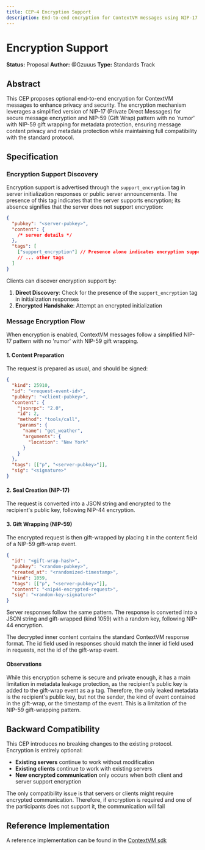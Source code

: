 ```yaml
---
title: CEP-4 Encryption Support
description: End-to-end encryption for ContextVM messages using NIP-17 and NIP-59
---
```


# Encryption Support

**Status:** Proposal
**Author:** @Gzuuus
**Type:** Standards Track

## Abstract

This CEP proposes optional end-to-end encryption for ContextVM messages to enhance privacy and security. The encryption mechanism leverages a simplified version of NIP-17 (Private Direct Messages) for secure message encryption and NIP-59 (Gift Wrap) pattern with no 'rumor' with NIP-59 gift wrapping for metadata protection, ensuring message content privacy and metadata protection while maintaining full compatibility with the standard protocol.

## Specification

### Encryption Support Discovery

Encryption support is advertised through the `support_encryption` tag in server initialization responses or public server announcements. The presence of this tag indicates that the server supports encryption; its absence signifies that the server does not support encryption:

```json
{
  "pubkey": "<server-pubkey>",
  "content": {
    /* server details */
  },
  "tags": [
    ["support_encryption"] // Presence alone indicates encryption support
    // ... other tags
  ]
}
```

Clients can discover encryption support by:

1. **Direct Discovery**: Check for the presence of the `support_encryption` tag in initialization responses
2. **Encrypted Handshake**: Attempt an encrypted initialization

### Message Encryption Flow

When encryption is enabled, ContextVM messages follow a simplified NIP-17 pattern with no 'rumor' with NIP-59 gift wrapping.

#### 1. Content Preparation

The request is prepared as usual, and should be signed:

```json
{
  "kind": 25910,
  "id": "<request-event-id>",
  "pubkey": "<client-pubkey>",
  "content": {
    "jsonrpc": "2.0",
    "id": 2,
    "method": "tools/call",
    "params": {
      "name": "get_weather",
      "arguments": {
        "location": "New York"
      }
    }
  },
  "tags": [["p", "<server-pubkey>"]],
  "sig": "<signature>"
}
```

#### 2. Seal Creation (NIP-17)

The request is converted into a JSON string and encrypted to the recipient's public key, following NIP-44 encryption.

#### 3. Gift Wrapping (NIP-59)

The encrypted request is then gift-wrapped by placing it in the content field of a NIP-59 gift-wrap event.

```json
{
  "id": "<gift-wrap-hash>",
  "pubkey": "<random-pubkey>",
  "created_at": "<randomized-timestamp>",
  "kind": 1059,
  "tags": [["p", "<server-pubkey>"]],
  "content": "<nip44-encrypted-request>",
  "sig": "<random-key-signature>"
}
```

Server responses follow the same pattern. The response is converted into a JSON string and gift-wrapped (kind 1059) with a random key, following NIP-44 encryption.

The decrypted inner content contains the standard ContextVM response format. The id field used in responses should match the inner id field used in requests, not the id of the gift-wrap event.

#### Observations

While this encryption scheme is secure and private enough, it has a main limitation in metadata leakage protection, as the recipient's public key is added to the gift-wrap event as a `p` tag. Therefore, the only leaked metadata is the recipient's public key, but not the sender, the kind of event contained in the gift-wrap, or the timestamp of the event. This is a limitation of the NIP-59 gift-wrapping pattern.

## Backward Compatibility

This CEP introduces no breaking changes to the existing protocol. Encryption is entirely optional:

- **Existing servers** continue to work without modification
- **Existing clients** continue to work with existing servers
- **New encrypted communication** only occurs when both client and server support encryption

The only compatibility issue is that servers or clients might require encrypted communication. Therefore, if encryption is required and one of the participants does not support it, the communication will fail

## Reference Implementation

A reference implementation can be found in the [ContextVM sdk](https://github.com/ContextVM/sdk/blob/master/src/core/encryption.ts)
